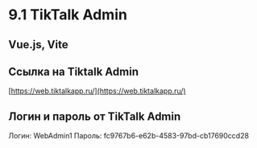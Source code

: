 # 9.1 TikTalk Admin

## Vue.js, Vite

## Ссылка на Tiktalk Admin

 [https://web.tiktalkapp.ru/](https://web.tiktalkapp.ru/)

## Логин и пароль от TikTalk Admin
 Логин: WebAdmin1
 Пароль: fc9767b6-e62b-4583-97bd-cb17690ccd28

